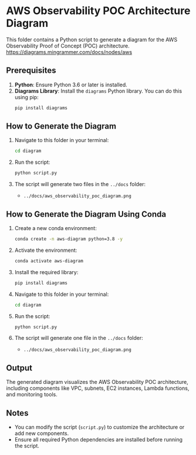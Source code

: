 # AWS Observability POC Architecture Diagram

This folder contains a Python script to generate a diagram for the AWS Observability Proof of Concept (POC) architecture.
https://diagrams.mingrammer.com/docs/nodes/aws

## Prerequisites

1. **Python**: Ensure Python 3.6 or later is installed.
2. **Diagrams Library**: Install the `diagrams` Python library. You can do this using pip:
   ```bash
   pip install diagrams
   ```

## How to Generate the Diagram

1. Navigate to this folder in your terminal:
   ```bash
   cd diagram
   ```

2. Run the script:
   ```bash
   python script.py
   ```

3. The script will generate two files in the `../docs` folder:
   - `../docs/aws_observability_poc_diagram.png`

## How to Generate the Diagram Using Conda

1. Create a new conda environment:
   ```bash
   conda create -n aws-diagram python=3.8 -y
   ```

2. Activate the environment:
   ```bash
   conda activate aws-diagram
   ```

3. Install the required library:
   ```bash
   pip install diagrams
   ```

4. Navigate to this folder in your terminal:
   ```bash
   cd diagram
   ```

5. Run the script:
   ```bash
   python script.py
   ```

6. The script will generate one file in the `../docs` folder:
   - `../docs/aws_observability_poc_diagram.png`

## Output

The generated diagram visualizes the AWS Observability POC architecture, including components like VPC, subnets, EC2 instances, Lambda functions, and monitoring tools.

## Notes

- You can modify the script (`script.py`) to customize the architecture or add new components.
- Ensure all required Python dependencies are installed before running the script.

